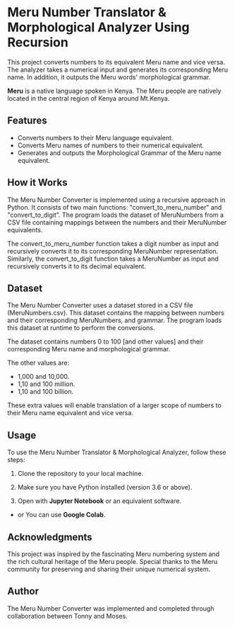 # Meru Number Translator & Morphological Analyzer Using Recursion

This project converts numbers to its equivalent Meru name and vice versa. The analyzer takes a numerical input and generates its corresponding Meru name. In addition, it outputs the Meru words' morphological grammar.

**Meru** is a native language spoken in Kenya. The Meru people are natively located in the central region of Kenya around Mt.Kenya.

## Features

- Converts numbers to their Meru language equivalent.
- Converts Meru names of numbers to their numerical equivalent.
- Generates and outputs the Morphological Grammar of the Meru name equivalent.

## How it Works
The Meru Number Converter is implemented using a recursive approach in Python. 
It consists of two main functions: "convert_to_meru_number" and "convert_to_digit". 
The program loads the dataset of MeruNumbers from a CSV file containing mappings between the numbers and their MeruNumber equivalents.

The convert_to_meru_number function takes a digit number as input and recursively converts it to its corresponding MeruNumber representation. 
Similarly, the convert_to_digit function takes a MeruNumber as input and recursively converts it to its decimal equivalent.

## Dataset

The Meru Number Converter uses a dataset stored in a CSV file (MeruNumbers.csv). This dataset contains the mapping between numbers and their corresponding MeruNumbers, and grammar. The program loads this dataset at runtime to perform the conversions.

The dataset contains numbers 0 to 100 [and other values] and their corresponding Meru name and morphological grammar.

The other values are:

- 1,000 and 10,000.
- 1,10 and 100 million.
- 1,10 and 100 billion.

These extra values will enable translation of a larger scope of numbers to their Meru name equivalent and vice versa.

## Usage

To use the Meru Number Translator & Morphological Analyzer, follow these steps:

1. Clone the repository to your local machine.

2. Make sure you have Python installed (version 3.6 or above).

3. Open with **Jupyter Notebook** or an equivalent software.

- or You can use **Google Colab**.

## Acknowledgments

This project was inspired by the fascinating Meru numbering system and the rich cultural heritage of the Meru people.
Special thanks to the Meru community for preserving and sharing their unique numerical system.

## Author
The Meru Number Converter was implemented and completed through collaboration between Tonny and Moses.
